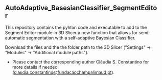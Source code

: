 ## AutoAdaptive_BasesianClassifier_SegmentEditor

This repository contains the pyhton code and executable to add to the Segment Editor module in 3D Slicer a new function that allows for semi-automatic segmentation with a self-adaptive Bayesian Classifier. 

Download the files and the the folder path to the 3D Slicer ("Settings" -> "Modules" -> "Additional module paths"). 

- Please contact the corresponding author Cláudia S. Constantino for more details if needed (claudia.constantino@fundacaochampalimaud.pt).
